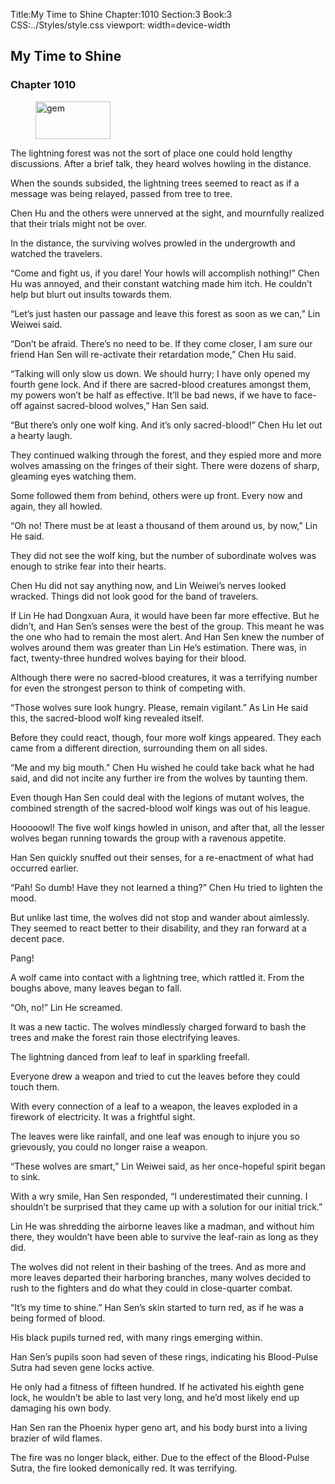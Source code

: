 Title:My Time to Shine 
Chapter:1010 
Section:3 
Book:3 
CSS:../Styles/style.css 
viewport: width=device-width
  
## My Time to Shine
### Chapter 1010 
<figure>
	<img src="../Images/gem.gif" alt="gem" id="gem" width="120" height="60" />
</figure>
  

  
  The lightning forest was not the sort of place one could hold lengthy discussions. After a brief talk, they heard wolves howling in the distance.

When the sounds subsided, the lightning trees seemed to react as if a message was being relayed, passed from tree to tree.

Chen Hu and the others were unnerved at the sight, and mournfully realized that their trials might not be over.

In the distance, the surviving wolves prowled in the undergrowth and watched the travelers.

“Come and fight us, if you dare! Your howls will accomplish nothing!” Chen Hu was annoyed, and their constant watching made him itch. He couldn’t help but blurt out insults towards them.

“Let’s just hasten our passage and leave this forest as soon as we can,” Lin Weiwei said.

“Don’t be afraid. There’s no need to be. If they come closer, I am sure our friend Han Sen will re-activate their retardation mode,” Chen Hu said.

“Talking will only slow us down. We should hurry; I have only opened my fourth gene lock. And if there are sacred-blood creatures amongst them, my powers won’t be half as effective. It’ll be bad news, if we have to face-off against sacred-blood wolves,” Han Sen said.

“But there’s only one wolf king. And it’s only sacred-blood!” Chen Hu let out a hearty laugh.

They continued walking through the forest, and they espied more and more wolves amassing on the fringes of their sight. There were dozens of sharp, gleaming eyes watching them.

Some followed them from behind, others were up front. Every now and again, they all howled.

“Oh no! There must be at least a thousand of them around us, by now,” Lin He said.

They did not see the wolf king, but the number of subordinate wolves was enough to strike fear into their hearts.

Chen Hu did not say anything now, and Lin Weiwei’s nerves looked wracked. Things did not look good for the band of travelers.

If Lin He had Dongxuan Aura, it would have been far more effective. But he didn’t, and Han Sen’s senses were the best of the group. This meant he was the one who had to remain the most alert. And Han Sen knew the number of wolves around them was greater than Lin He’s estimation. There was, in fact, twenty-three hundred wolves baying for their blood.

Although there were no sacred-blood creatures, it was a terrifying number for even the strongest person to think of competing with.

“Those wolves sure look hungry. Please, remain vigilant.” As Lin He said this, the sacred-blood wolf king revealed itself.

Before they could react, though, four more wolf kings appeared. They each came from a different direction, surrounding them on all sides.

“Me and my big mouth.” Chen Hu wished he could take back what he had said, and did not incite any further ire from the wolves by taunting them.

Even though Han Sen could deal with the legions of mutant wolves, the combined strength of the sacred-blood wolf kings was out of his league.

Hooooowl! The five wolf kings howled in unison, and after that, all the lesser wolves began running towards the group with a ravenous appetite.

Han Sen quickly snuffed out their senses, for a re-enactment of what had occurred earlier.

“Pah! So dumb! Have they not learned a thing?” Chen Hu tried to lighten the mood.

But unlike last time, the wolves did not stop and wander about aimlessly. They seemed to react better to their disability, and they ran forward at a decent pace.

Pang!

A wolf came into contact with a lightning tree, which rattled it. From the boughs above, many leaves began to fall.

“Oh, no!” Lin He screamed.

It was a new tactic. The wolves mindlessly charged forward to bash the trees and make the forest rain those electrifying leaves.

The lightning danced from leaf to leaf in sparkling freefall.

Everyone drew a weapon and tried to cut the leaves before they could touch them.

With every connection of a leaf to a weapon, the leaves exploded in a firework of electricity. It was a frightful sight.

The leaves were like rainfall, and one leaf was enough to injure you so grievously, you could no longer raise a weapon.

“These wolves are smart,” Lin Weiwei said, as her once-hopeful spirit began to sink.

With a wry smile, Han Sen responded, “I underestimated their cunning. I shouldn’t be surprised that they came up with a solution for our initial trick.”

Lin He was shredding the airborne leaves like a madman, and without him there, they wouldn’t have been able to survive the leaf-rain as long as they did.

The wolves did not relent in their bashing of the trees. And as more and more leaves departed their harboring branches, many wolves decided to rush to the fighters and do what they could in close-quarter combat.

“It’s my time to shine.” Han Sen’s skin started to turn red, as if he was a being formed of blood.

His black pupils turned red, with many rings emerging within.

Han Sen’s pupils soon had seven of these rings, indicating his Blood-Pulse Sutra had seven gene locks active.

He only had a fitness of fifteen hundred. If he activated his eighth gene lock, he wouldn’t be able to last very long, and he’d most likely end up damaging his own body.

Han Sen ran the Phoenix hyper geno art, and his body burst into a living brazier of wild flames.

The fire was no longer black, either. Due to the effect of the Blood-Pulse Sutra, the fire looked demonically red. It was terrifying.
